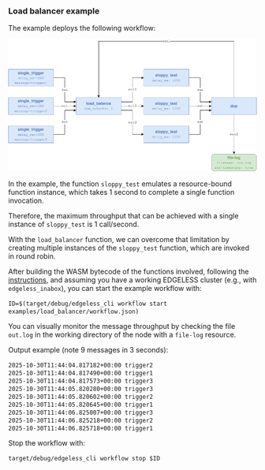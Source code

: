 ### Load balancer example

The example deploys the following workflow:

![](../../documentation/diagrams-example_load_balancer.png)

In the example, the function `sloppy_test` emulates a resource-bound function
instance, which takes 1 second to complete a single function invocation.

Therefore, the maximum throughput that can be achieved with a single instance
of `sloppy_test` is 1 call/second.

With the `load_balancer` function, we can overcome that limitation by creating
multiple instances of the `sloppy_test` function, which are invoked in round
robin.

After building the WASM bytecode of the functions involved, following the
[instructions](../../functions/README.md), and assuming you have a working
EDGELESS cluster (e.g., with `edgeless_inabox`), you can start the example
workflow with:

```shell
ID=$(target/debug/edgeless_cli workflow start examples/load_balancer/workflow.json)
```

You can visually monitor the message throughput by checking the file `out.log`
in the working directory of the node with a `file-log` resource.

Output example (note 9 messages in 3 seconds):

```shell
2025-10-30T11:44:04.817182+00:00 trigger2
2025-10-30T11:44:04.817490+00:00 trigger1
2025-10-30T11:44:04.817573+00:00 trigger3
2025-10-30T11:44:05.820280+00:00 trigger3
2025-10-30T11:44:05.820602+00:00 trigger2
2025-10-30T11:44:05.820645+00:00 trigger1
2025-10-30T11:44:06.825007+00:00 trigger3
2025-10-30T11:44:06.825218+00:00 trigger2
2025-10-30T11:44:06.825718+00:00 trigger1
```

Stop the workflow with:

```shell
target/debug/edgeless_cli workflow stop $ID
```
